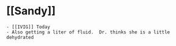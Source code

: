 # [[Sandy]]
	- [[IVIG]] Today
	- Also getting a liter of fluid.  Dr. thinks she is a little dehydrated